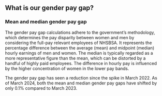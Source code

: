 ## What is our gender pay gap?

### Mean and median gender pay gap

The gender pay gap calculations adhere to the government’s methodology, which determines the pay disparity between women and men by considering the full-pay relevant employees of NHSBSA. It represents the percentage difference between the average (mean) and midpoint (median) hourly earnings of men and women. The median is typically regarded as a more representative figure than the mean, which can be distorted by a handful of highly paid employees. The difference in hourly pay is influenced by the higher concentration of women in the lower pay bands.

The gender pay gap has seen a reduction since the spike in March 2022. As of March 2024, both the mean and median gender pay gaps have shifted by only 0.1% compared to March 2023.

